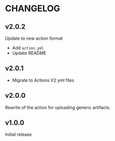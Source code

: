 # CHANGELOG

## v2.0.2

Update to new action format

* Add `action.yml`
* Update README

## v2.0.1

* Migrate to Actions V2 yml files

## v2.0.0

Rewrite of the action for uploading generic artifacts.

## v1.0.0

Initial release
